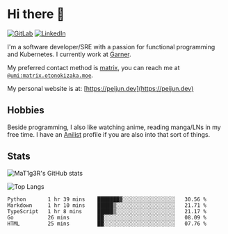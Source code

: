 # Hi there 👋
[<img alt="GitLab" src="https://img.shields.io/badge/gitlab%20-%23181717.svg?&style=for-the-badge&logo=gitlab&logoColor=white"/>](https://gitlab.otonokizaka.moe/Umi)
[<img alt="LinkedIn" src="https://img.shields.io/badge/linkedin%20-%230077B5.svg?&style=for-the-badge&logo=linkedin&logoColor=white"/>](https://www.linkedin.com/in/peijun-ma)

I'm a software developer/SRE with a passion for functional programming and Kubernetes.
I currently work at [Garner](https://garnercorp.com).

My preferred contact method is [matrix](https://matrix.org),
you can reach me at [`@umi:matrix.otonokizaka.moe`](https://matrix.to/#/@umi:matrix.otonokizaka.moe).

My personal website is at: [https://peijun.dev](https://peijun.dev)

## Hobbies

Beside programming, I also like watching anime, reading manga/LNs in my free time.
I have an [Anilist](https://anilist.co/user/MaT1g3R/) profile if you are also into that sort of things.

## Stats

![MaT1g3R's GitHub stats](https://github-readme-stats.vercel.app/api?username=MaT1g3R&count_private=true&show_icons=true&theme=tokyonight)

![Top Langs](https://github-readme-stats.vercel.app/api/top-langs/?username=MaT1g3R&count_private=true&theme=tokyonight&layout=compact&langs_count=7)

<!--START_SECTION:waka-->
```text
Python       1 hr 39 mins    ███████▓░░░░░░░░░░░░░░░░░   30.56 % 
Markdown     1 hr 10 mins    █████▒░░░░░░░░░░░░░░░░░░░   21.71 % 
TypeScript   1 hr 8 mins     █████▒░░░░░░░░░░░░░░░░░░░   21.17 % 
Go           26 mins         ██░░░░░░░░░░░░░░░░░░░░░░░   08.09 % 
HTML         25 mins         ██░░░░░░░░░░░░░░░░░░░░░░░   07.76 % 
```
<!--END_SECTION:waka-->
